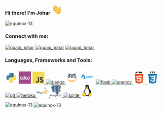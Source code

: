 ### Hi there! I'm Johar <img src="https://github.com/Equinox-13/Equinox-13/blob/master/assets/Hi.gif" width="35px">

<p align="left"> <img src="https://komarev.com/ghpvc/?username=equinox-13&label=Profile%20views&color=0e75b6&style=flat" alt="equinox-13" /> </p>

<h3 align="left">Connect with me:</h3>
<p align="left">
<a href="https://linkedin.com/in/quaid-johar13" target="blank"><img align="center" src="https://cdn.jsdelivr.net/npm/simple-icons@3.0.1/icons/linkedin.svg" alt="quaid_johar" height="30" width="40" /></a>
<a href="https://dev.to/equinox13" target="blank"><img align="center" src="https://cdn.jsdelivr.net/npm/simple-icons@3.0.1/icons/dev-dot-to.svg" alt="quaid_johar" height="30" width="40" /></a>
<a href="https://twitter.com/Equinox_13" target="blank"><img align="center" src="https://cdn.jsdelivr.net/npm/simple-icons@3.0.1/icons/twitter.svg" alt="quaid_johar" height="30" width="40" /></a>
</p>

<h3 align="left">Languages, Frameworks and Tools:</h3>
<p align="left"> 
<a href="https://www.python.org" target="_blank"> <img src="https://raw.githubusercontent.com/devicons/devicon/master/icons/python/python-original.svg" alt="python" width="40" height="40"/></a>
<a href="https://www.odoo.com/" target="_blank"> <img src="https://github.com/Equinox-13/Equinox-13/blob/master/assets/odoo.svg" alt="odoo" width="40" height="40"/></a>
<a href="https://developer.mozilla.org/en-US/docs/Web/JavaScript" target="_blank"> <img src="https://raw.githubusercontent.com/devicons/devicon/master/icons/javascript/javascript-original.svg" alt="javascript" width="40" height="40"/> </a>
<a href="https://www.djangoproject.com/" target="_blank"> <img src="https://static.djangoproject.com/img/logos/django-logo-negative.svg" alt="django" width="40" height="40"/> </a> 
<a href="https://aws.amazon.com/" target="_blank"> <img src="https://github.com/Equinox-13/Equinox-13/blob/master/assets/aws.svg" alt="AWS" width="40" height="40"/></a>
<a href="https://portal.azure.com/" target="_blank"> <img src="https://github.com/Equinox-13/Equinox-13/blob/master/assets/azure.svg" alt="Azure" width="50" height="50"/></a>
<a href="https://flask.palletsprojects.com/" target="_blank"> <img src="https://www.vectorlogo.zone/logos/pocoo_flask/pocoo_flask-icon.svg" alt="flask" width="40" height="40"/> </a> 
<a href="https://opencv.org/" target="_blank"> <img src="https://www.vectorlogo.zone/logos/opencv/opencv-icon.svg" alt="opencv" width="40" height="40"/> </a>
<a href="https://www.w3.org/html/" target="_blank"> <img src="https://raw.githubusercontent.com/devicons/devicon/master/icons/html5/html5-original-wordmark.svg" alt="html5" width="40" height="40"/> </a> 
<a href="https://www.w3schools.com/css/" target="_blank"> <img src="https://raw.githubusercontent.com/devicons/devicon/master/icons/css3/css3-original-wordmark.svg" alt="css3" width="40" height="40"/> </a> 
<a href="https://git-scm.com/" target="_blank"> <img src="https://www.vectorlogo.zone/logos/git-scm/git-scm-icon.svg" alt="git" width="40" height="40"/> </a> 
<a href="https://heroku.com" target="_blank"> <img src="https://www.vectorlogo.zone/logos/heroku/heroku-icon.svg" alt="heroku" width="40" height="40"/> </a>  
<a href="https://www.mysql.com/" target="_blank"> <img src="https://raw.githubusercontent.com/devicons/devicon/master/icons/mysql/mysql-original-wordmark.svg" alt="mysql" width="40" height="40"/> </a>  <a href="https://www.postgresql.org" target="_blank"> <img src="https://raw.githubusercontent.com/devicons/devicon/master/icons/postgresql/postgresql-original-wordmark.svg" alt="postgresql" width="40" height="40"/> </a> <a href="https://www.sqlite.org/" target="_blank"> <img src="https://www.vectorlogo.zone/logos/sqlite/sqlite-icon.svg" alt="sqlite" width="40" height="40"/> </a>
<a href="https://www.linux.org/" target="_blank"> <img src="https://raw.githubusercontent.com/devicons/devicon/master/icons/linux/linux-original.svg" alt="linux" width="40" height="40"/> </a> </p>

<p><img align="left" src="https://github-readme-stats.vercel.app/api/top-langs?username=equinox-13&show_icons=true&locale=en&layout=compact" alt="equinox-13" /></p>

<p>&nbsp;<img align="center" src="https://github-readme-stats.vercel.app/api?username=equinox-13&show_icons=true&locale=en" alt="equinox-13" /></p>

